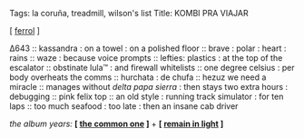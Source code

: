 Tags: la coruña, treadmill, wilson's list
Title: KOMBI PRA VIAJAR
  
[ [ferrol](https://maps.app.goo.gl/BjKjYHqb6jFqRpg6A) ]

∆643 :: kassandra : on a towel : on a polished floor :: brave : polar : heart : rains :: waze : because voice prompts :: lefties: plastics : at the top of the escalator :: obstinate lula™ : and firewall whitelists :: one degree celsius : per body overheats the comms :: hurchata : de chufa :: hezuz we need a miracle :: manages without _delta papa sierra_ : then stays two extra hours : debugging :: pink felix top :: an old style : running track simulator : for ten laps :: too much seafood : too late : then an insane cab driver  
  
_the album years:_ **[ [the common one](https://rateyourmusic.com/release/album/van-morrison/common-one/) ]** + **[ [remain in light](ttps://rateyourmusic.com/release/album/talking-heads/remain-in-light) ]** 
